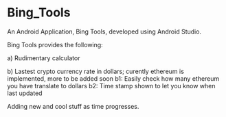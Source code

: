 # Bing_Tools
An Android Application, Bing Tools, developed using Android Studio.

Bing Tools provides the following:

a) Rudimentary calculator

b) Lastest crypto currency rate in dollars; curently ethereum is implemented, more to be added soon
  b1: Easily check how many ethereum you have translate to dollars
  b2: Time stamp shown to let you know when last updated
  
  
Adding new and cool stuff as time progresses.
